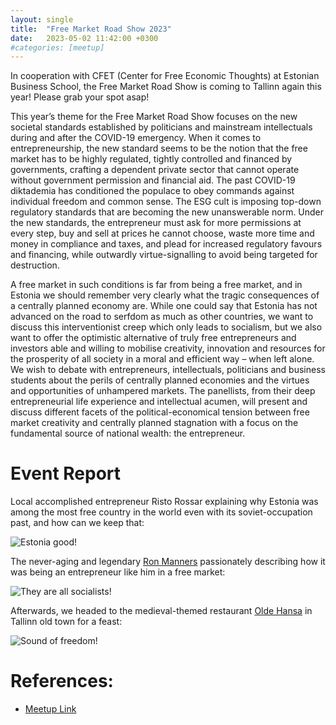 ```yaml
---
layout: single
title:  "Free Market Road Show 2023"
date:   2023-05-02 11:42:00 +0300
#categories: [meetup]
---
```


In cooperation with CFET (Center for Free Economic Thoughts) at Estonian Business School, the Free Market Road Show is
coming to Tallinn again this year! Please grab your spot asap!

This year’s theme for the Free Market Road Show focuses on the new societal standards established by politicians and
mainstream intellectuals during and after the COVID-19 emergency. When it comes to entrepreneurship, the new standard
seems to be the notion that the free market has to be highly regulated, tightly controlled and financed by governments,
crafting a dependent private sector that cannot operate without government permission and financial aid. The past
COVID-19 diktademia has conditioned the populace to obey commands against individual freedom and common sense. The ESG
cult is imposing top-down regulatory standards that are becoming the new unanswerable norm. Under the new standards, the
entrepreneur must ask for more permissions at every step, buy and sell at prices he cannot choose, waste more time and
money in compliance and taxes, and plead for increased regulatory favours and financing, while outwardly
virtue-signalling to avoid being targeted for destruction.

A free market in such conditions is far from being a free market, and in Estonia we should remember very clearly what
the tragic consequences of a centrally planned economy are. While one could say that Estonia has not advanced on the
road to serfdom as much as other countries, we want to discuss this interventionist creep which only leads to socialism,
but we also want to offer the optimistic alternative of truly free entrepreneurs and investors able and willing to
mobilise creativity, innovation and resources for the prosperity of all society in a moral and efficient way – when left
alone. We wish to debate with entrepreneurs, intellectuals, politicians and business students about the perils of
centrally planned economies and the virtues and opportunities of unhampered markets. The panellists, from their deep
entrepreneurial life experience and intellectual acumen, will present and discuss different facets of the
political-economical tension between free market creativity and centrally planned stagnation with a focus on the
fundamental source of national wealth: the entrepreneur.

# Event Report

Local accomplished entrepreneur Risto Rossar explaining why Estonia was among the most free country in the world even
with its soviet-occupation past, and how can we keep that:

![Estonia good!](/img/2023-05-02/risto-rossar.jpg)

The never-aging and legendary [Ron Manners](https://www.mannwest.com/) passionately describing how it was being an
entrepreneur like him in a free market:

![They are all socialists!](/img/2023-05-02/ron-manners.jpg)

Afterwards, we headed to the medieval-themed restaurant [Olde Hansa](https://www.oldehansa.ee/) in Tallinn old town for
a feast:

![Sound of freedom!](/img/2023-05-02/old-hansa.jpg)

# References:

- [Meetup Link](https://www.meetup.com/mission-liberty-tallinn/events/293017182/)
